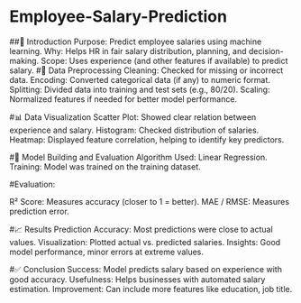 # Employee-Salary-Prediction
##📘 Introduction
   Purpose: Predict employee salaries using machine learning.
   Why: Helps HR in fair salary distribution, planning, and decision-making.
   Scope: Uses experience (and other features if available) to predict salary.
#🧹 Data Preprocessing
   Cleaning: Checked for missing or incorrect data.
   Encoding: Converted categorical data (if any) to numeric format.
   Splitting: Divided data into training and test sets (e.g., 80/20).
   Scaling: Normalized features if needed for better model performance.

#📊 Data Visualization
   Scatter Plot: Showed clear relation between experience and salary.
   Histogram: Checked distribution of salaries.
   Heatmap: Displayed feature correlation, helping to identify key predictors.

#🤖 Model Building and Evaluation
    Algorithm Used: Linear Regression.
    Training: Model was trained on the training dataset.

#Evaluation:

  R² Score: Measures accuracy (closer to 1 = better).
  MAE / RMSE: Measures prediction error.

#📈 Results
   Prediction Accuracy: Most predictions were close to actual values.
   Visualization: Plotted actual vs. predicted salaries.
   Insights: Good model performance, minor errors at extreme values.

#✅ Conclusion
  Success: Model predicts salary based on experience with good accuracy.
  Usefulness: Helps businesses with automated salary estimation.
 Improvement: Can include more features like education, job title.
